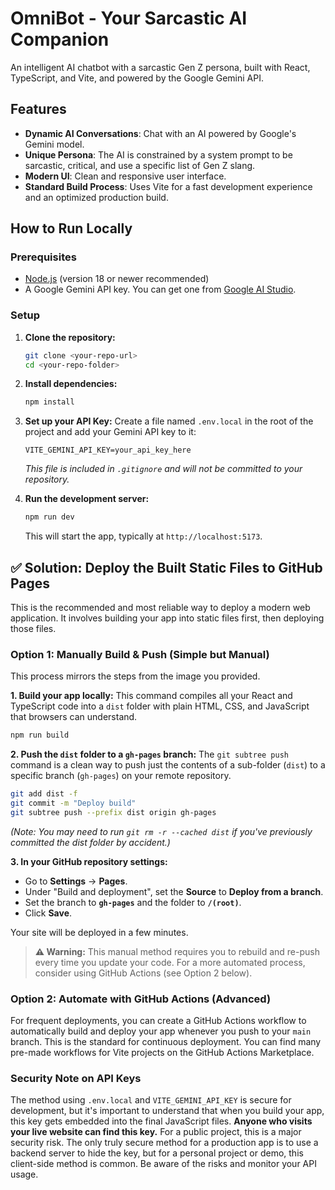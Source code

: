 
# OmniBot - Your Sarcastic AI Companion

An intelligent AI chatbot with a sarcastic Gen Z persona, built with React, TypeScript, and Vite, and powered by the Google Gemini API.

## Features

-   **Dynamic AI Conversations**: Chat with an AI powered by Google's Gemini model.
-   **Unique Persona**: The AI is constrained by a system prompt to be sarcastic, critical, and use a specific list of Gen Z slang.
-   **Modern UI**: Clean and responsive user interface.
-   **Standard Build Process**: Uses Vite for a fast development experience and an optimized production build.

## How to Run Locally

### Prerequisites

-   [Node.js](https://nodejs.org/) (version 18 or newer recommended)
-   A Google Gemini API key. You can get one from [Google AI Studio](https://aistudio.google.com/app/apikey).

### Setup

1.  **Clone the repository:**
    ```bash
    git clone <your-repo-url>
    cd <your-repo-folder>
    ```

2.  **Install dependencies:**
    ```bash
    npm install
    ```

3.  **Set up your API Key:**
    Create a file named `.env.local` in the root of the project and add your Gemini API key to it:
    ```
    VITE_GEMINI_API_KEY=your_api_key_here
    ```
    *This file is included in `.gitignore` and will not be committed to your repository.*

4.  **Run the development server:**
    ```bash
    npm run dev
    ```
    This will start the app, typically at `http://localhost:5173`.

## ✅ Solution: Deploy the Built Static Files to GitHub Pages

This is the recommended and most reliable way to deploy a modern web application. It involves building your app into static files first, then deploying those files.

### Option 1: Manually Build & Push (Simple but Manual)

This process mirrors the steps from the image you provided.

**1. Build your app locally:**
This command compiles all your React and TypeScript code into a `dist` folder with plain HTML, CSS, and JavaScript that browsers can understand.

```bash
npm run build
```

**2. Push the `dist` folder to a `gh-pages` branch:**
The `git subtree push` command is a clean way to push just the contents of a sub-folder (`dist`) to a specific branch (`gh-pages`) on your remote repository.

```bash
git add dist -f
git commit -m "Deploy build"
git subtree push --prefix dist origin gh-pages
```
*(Note: You may need to run `git rm -r --cached dist` if you've previously committed the dist folder by accident.)*


**3. In your GitHub repository settings:**
- Go to **Settings** → **Pages**.
- Under "Build and deployment", set the **Source** to **Deploy from a branch**.
- Set the branch to **`gh-pages`** and the folder to **`/(root)`**.
- Click **Save**.

Your site will be deployed in a few minutes.

> **⚠️ Warning:** This manual method requires you to rebuild and re-push every time you update your code. For a more automated process, consider using GitHub Actions (see Option 2 below).

### Option 2: Automate with GitHub Actions (Advanced)

For frequent deployments, you can create a GitHub Actions workflow to automatically build and deploy your app whenever you push to your `main` branch. This is the standard for continuous deployment. You can find many pre-made workflows for Vite projects on the GitHub Actions Marketplace.

### Security Note on API Keys

The method using `.env.local` and `VITE_GEMINI_API_KEY` is secure for development, but it's important to understand that when you build your app, this key gets embedded into the final JavaScript files. **Anyone who visits your live website can find this key.** For a public project, this is a major security risk. The only truly secure method for a production app is to use a backend server to hide the key, but for a personal project or demo, this client-side method is common. Be aware of the risks and monitor your API usage.
